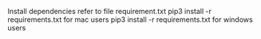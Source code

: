 Install dependencies refer to file requirement.txt
pip3 install -r requirements.txt for mac users 
pip3 install -r requirements.txt for windows users 
